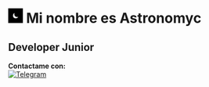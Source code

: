 # <img width="30" src="moonico.jpg"> Mi nombre es Astronomyc
## Developer Junior

**Contactame con:**
<br>
[![Telegram](https://img.shields.io/badge/Telegram-devastronomyc-21A1DE?style=for-the-badge&logo=telegram&logoColor=21A1DE&labelColor=4A4A4A)](https://t.me/devastronomyc)
